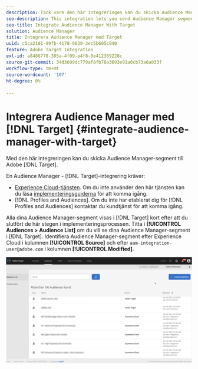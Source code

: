 ```yaml
---
description: Tack vare den här integreringen kan du skicka Audience Manager-segment till Target.
seo-description: This integration lets you send Audience Manager segments to Target.
seo-title: Integrate Audience Manager With Target
solution: Audience Manager
title: Integrera Audience Manager med Target
uuid: c5ca2101-99fb-4178-9839-3ec5b605c040
feature: Adobe Target Integration
exl-id: a8486778-305a-4f09-a4f8-0e412369228c
source-git-commit: 34d3699dc779af8fb76a3693e91a0cb73a6a033f
workflow-type: tm+mt
source-wordcount: '107'
ht-degree: 0%

---
```


# Integrera Audience Manager med [!DNL Target] {#integrate-audience-manager-with-target}

Med den här integreringen kan du skicka Audience Manager-segment till Adobe [!DNL Target].

En Audience Manager - [!DNL Target]-integrering kräver:

* [Experience Cloud-tjänsten](https://experienceleague.adobe.com/docs/id-service/using/home.html). Om du inte använder den här tjänsten kan du läsa [implementeringsguiderna](https://experienceleague.adobe.com/docs/id-service/using/implementation/implementation-guides.html) för att komma igång.
* [!DNL Profiles and Audiences]. Om du inte har etablerat dig för [!DNL Profiles and Audiences] kontaktar du kundtjänst för att komma igång.

Alla dina Audience Manager-segment visas i [!DNL Target] kort efter att du slutfört de här stegen i implementeringsprocessen. Titta i **[!UICONTROL Audiences > Audience List]** om du vill se dina Audience Manager-segment i [!DNL Target]. Identifiera Audience Manager-segment efter Experience Cloud i kolumnen **[!UICONTROL Source]** och efter `aam-integration-user@adobe.com` i kolumnen **[!UICONTROL Modified]**.

![](../assets/target.png)
